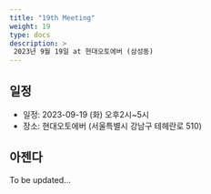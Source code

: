 ```yaml
---
title: "19th Meeting"
weight: 19
type: docs
description: >
 2023년 9월 19일 at 현대오토에버 (삼성동)
---
```


## 일정

* 일정: 2023-09-19 (화) 오후2시~5시
* 장소: 현대오토에버 (서울특별시 강남구 테헤란로 510)

## 아젠다

To be updated...
